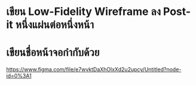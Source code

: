 # เขียน Low-Fidelity Wireframe ลง Post-it หนึ่งแผ่นต่อหนึ่งหน้า
# เขียนชื่อหน้าจอกำกับด้วย

https://www.figma.com/file/e7wvktDaXhOlxXd2u2upcy/Untitled?node-id=0%3A1